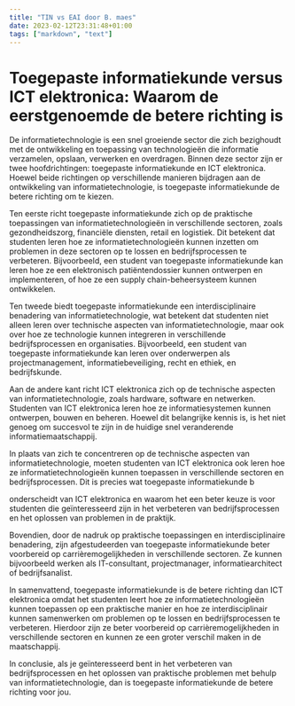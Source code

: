 ```yaml
---
title: "TIN vs EAI door B. maes"
date: 2023-02-12T23:31:48+01:00
tags: ["markdown", "text"]
---
```


# Toegepaste informatiekunde versus ICT elektronica: Waarom de eerstgenoemde de betere richting is

De informatietechnologie is een snel groeiende sector die zich bezighoudt met de ontwikkeling en toepassing van technologieën die informatie verzamelen, opslaan, verwerken en overdragen. Binnen deze sector zijn er twee hoofdrichtingen: toegepaste informatiekunde en ICT elektronica. Hoewel beide richtingen op verschillende manieren bijdragen aan de ontwikkeling van informatietechnologie, is toegepaste informatiekunde de betere richting om te kiezen.

Ten eerste richt toegepaste informatiekunde zich op de praktische toepassingen van informatietechnologieën in verschillende sectoren, zoals gezondheidszorg, financiële diensten, retail en logistiek. Dit betekent dat studenten leren hoe ze informatietechnologieën kunnen inzetten om problemen in deze sectoren op te lossen en bedrijfsprocessen te verbeteren. Bijvoorbeeld, een student van toegepaste informatiekunde kan leren hoe ze een elektronisch patiëntendossier kunnen ontwerpen en implementeren, of hoe ze een supply chain-beheersysteem kunnen ontwikkelen.

Ten tweede biedt toegepaste informatiekunde een interdisciplinaire benadering van informatietechnologie, wat betekent dat studenten niet alleen leren over technische aspecten van informatietechnologie, maar ook over hoe ze technologie kunnen integreren in verschillende bedrijfsprocessen en organisaties. Bijvoorbeeld, een student van toegepaste informatiekunde kan leren over onderwerpen als projectmanagement, informatiebeveiliging, recht en ethiek, en bedrijfskunde.

Aan de andere kant richt ICT elektronica zich op de technische aspecten van informatietechnologie, zoals hardware, software en netwerken. Studenten van ICT elektronica leren hoe ze informatiesystemen kunnen ontwerpen, bouwen en beheren. Hoewel dit belangrijke kennis is, is het niet genoeg om succesvol te zijn in de huidige snel veranderende informatiemaatschappij.

In plaats van zich te concentreren op de technische aspecten van informatietechnologie, moeten studenten van ICT elektronica ook leren hoe ze informatietechnologieën kunnen toepassen in verschillende sectoren en bedrijfsprocessen. Dit is precies wat toegepaste informatiekunde b



onderscheidt van ICT elektronica en waarom het een beter keuze is voor studenten die geïnteresseerd zijn in het verbeteren van bedrijfsprocessen en het oplossen van problemen in de praktijk.

Bovendien, door de nadruk op praktische toepassingen en interdisciplinaire benadering, zijn afgestudeerden van toegepaste informatiekunde beter voorbereid op carrièremogelijkheden in verschillende sectoren. Ze kunnen bijvoorbeeld werken als IT-consultant, projectmanager, informatiearchitect of bedrijfsanalist.

In samenvattend, toegepaste informatiekunde is de betere richting dan ICT elektronica omdat het studenten leert hoe ze informatietechnologieën kunnen toepassen op een praktische manier en hoe ze interdisciplinair kunnen samenwerken om problemen op te lossen en bedrijfsprocessen te verbeteren. Hierdoor zijn ze beter voorbereid op carrièremogelijkheden in verschillende sectoren en kunnen ze een groter verschil maken in de maatschappij.

In conclusie, als je geïnteresseerd bent in het verbeteren van bedrijfsprocessen en het oplossen van praktische problemen met behulp van informatietechnologie, dan is toegepaste informatiekunde de betere richting voor jou.
